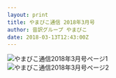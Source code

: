 ```yaml
---
layout: print
title: やまびこ通信 2018年3月号
author: 音訳グループ やまびこ
date: 2018-03-13T12:43:00Z
---
```

<script type="text/javascript">
//<![CDATA[
$(document).ready(function(){

	new jPlayerPlaylist({
		jPlayer: "#jquery_jplayer_1",
		cssSelectorAncestor: "#jp_container_1"
	}, [
		{
			title:"やまびこ通信2018年3月号",
			mp3:"./media/tusin201803/sound0001.mp3",
			oga:"./media/tusin201803/sound0001.ogg"
		},
		{
			title:"〈2月活動報告〉",
			mp3:"./media/tusin201803/sound0002.mp3",
			oga:"./media/tusin201803/sound0002.ogg"
		},
		{
			title:"〈3月活動予定〉",
			mp3:"./media/tusin201803/sound0003.mp3",
			oga:"./media/tusin201803/sound0003.ogg"
		},
		{
			title:"〈録音図書作成〉",
			mp3:"./media/tusin201803/sound0004.mp3",
			oga:"./media/tusin201803/sound0004.ogg"
		},
		{
			title:"〈対面音訳〉",
			mp3:"./media/tusin201803/sound0005.mp3",
			oga:"./media/tusin201803/sound0005.ogg"
		},
		{
			title:"ほっと一句",
			mp3:"./media/tusin201803/sound0006.mp3",
			oga:"./media/tusin201803/sound0006.ogg"
		},
		{
			title:"合成音声で録音図書を製作中！",
			mp3:"./media/tusin201803/sound0007.mp3",
			oga:"./media/tusin201803/sound0007.ogg"
		},
		{
			title:"新入会員から",
			mp3:"./media/tusin201803/sound0008.mp3",
			oga:"./media/tusin201803/sound0008.ogg"
		},
		{
			title:"東京音訳グループ連絡会講習会",
			mp3:"./media/tusin201803/sound0009.mp3",
			oga:"./media/tusin201803/sound0009.ogg"
		},
		{
			title:"図 音訳グループやまびこ組織図",
			mp3:"./media/tusin201803/sound0010.mp3",
			oga:"./media/tusin201803/sound0010.ogg"
		},
		{
			title:"Let's try!! ♪mini♪",
			mp3:"./media/tusin201803/sound0011.mp3",
			oga:"./media/tusin201803/sound0011.ogg"
		},
		{
			title:"定例会",
			mp3:"./media/tusin201803/sound0012.mp3",
			oga:"./media/tusin201803/sound0012.ogg"
		},
		{
			title:"終わり",
			mp3:"./media/tusin201803/sound0013.mp3",
			oga:"./media/tusin201803/sound0013.ogg"
		}
	], {
		playlistOptions: {
 		   autoPlay: true
    		},
		swfPath: "./jPlayer-2.9.2/dist/jplayer",
		supplied: "oga, mp3",
		wmode: "window",
		useStateClassSkin: true,
		autoBlur: false,
		smoothPlayBar: true,
		keyEnabled: true
	});
$("#jquery_jplayer_1").jPlayer("volume", 1);
});
//]]>
</script>
<div>
<img src="media/tusin201803-1.png" alt="やまびこ通信2018年3月号ページ1" srcset="media/tusin201803-1.svg" />
</div>
<div>
<img src="media/tusin201803-2.png" alt="やまびこ通信2018年3月号ページ2" srcset="media/tusin201803-2.svg" />
</div>

